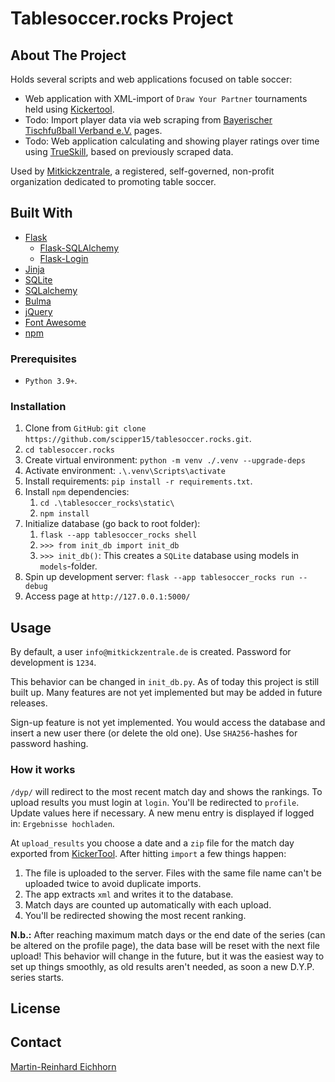 # Tablesoccer.rocks Project

## About The Project

Holds several scripts and web applications focused on table soccer:

- Web application with XML-import of `Draw Your Partner` tournaments held using [Kickertool]([Kickertool](https://kickertool.de/)).
- Todo: Import player data via web scraping from [Bayerischer Tischfußball Verband e.V.](https://btfv.de/) pages.
- Todo: Web application calculating and showing player ratings over time using [TrueSkill](https://en.wikipedia.org/wiki/TrueSkill), based on previously scraped data.

Used by [Mitkickzentrale](https://mitkickzentrale.de/), a registered, self-governed, non-profit organization dedicated to promoting table soccer.

## Built With

- [Flask](https://flask.palletsprojects.com/en/2.2.x/)
  - [Flask-SQLAlchemy](https://flask-sqlalchemypalletsprojects.com/en/3.0.x/)
  - [Flask-Login](https://flask-login.readthedocs.io/en/latest/)
- [Jinja](https://jinja.palletsprojects.com/en/3.1.x/)
- [SQLite](https://sqlite.org/index.html)
- [SQLalchemy](https://www.sqlalchemy.org/)
- [Bulma](https://bulma.io/)
- [jQuery](https://jquery.com/)
- [Font Awesome](https://fontawesome.com/)
- [npm](https://www.npmjs.com/)

### Prerequisites

- `Python 3.9+`.

### Installation

1. Clone from `GitHub`: `git clone https://github.com/scipper15/tablesoccer.rocks.git`.
2. `cd tablesoccer.rocks`
3. Create virtual environment: `python -m venv ./.venv --upgrade-deps`
4. Activate environment: `.\.venv\Scripts\activate`
5. Install requirements: `pip install -r requirements.txt`.
6. Install `npm` dependencies:
   1. `cd .\tablesoccer_rocks\static\`
   2. `npm install`
7. Initialize database (go back to root folder):
   1. `flask --app tablesoccer_rocks shell`
   2. `>>> from init_db import init_db`
   3. `>>> init_db()`: This creates a `SQLite` database using models in `models`-folder.
8. Spin up development server: `flask --app tablesoccer_rocks run --debug`
9. Access page at `http://127.0.0.1:5000/`

## Usage

By default, a user `info@mitkickzentrale.de` is created. Password for development is `1234`.

This behavior can be changed in `init_db.py`. As of today this project is still built up. Many features are not yet implemented but may be added in future releases.

Sign-up feature is not yet implemented. You would access the database and insert a new user there (or delete the old one). Use `SHA256`-hashes for password hashing.

### How it works

`/dyp/` will redirect to the most recent match day and shows the rankings. To upload results you must login at `login`. You'll be redirected to `profile`. Update values here if necessary. A new menu entry is displayed if logged in: `Ergebnisse hochladen`.

At `upload_results` you choose a date and a `zip` file for the match day exported from [KickerTool](https://kickertool.de/). After hitting `import` a few things happen:

1. The file is uploaded to the server. Files with the same file name can't be uploaded twice to avoid duplicate imports.
2. The app extracts `xml` and writes it to the database.
3. Match days are counted up automatically with each upload.
4. You'll be redirected showing the most recent ranking.

**N.b.:** After reaching maximum match days or the end date of the series (can be altered on the profile page), the data base will be reset with the next file upload! This behavior will change in the future, but it was the easiest way to set up things smoothly, as old results aren't needed, as soon a new D.Y.P. series starts.

## License

## Contact

[Martin-Reinhard Eichhorn](reinhard.eichhorn@gmail.com)
